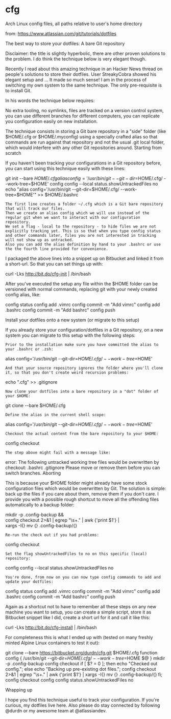 # cfg
Arch Linux config files, all paths relative to user's home directory

from: https://www.atlassian.com/git/tutorials/dotfiles

The best way to store your dotfiles: A bare Git repository

 

Disclaimer: the title is slightly hyperbolic, there are other proven solutions to the problem. I do think the technique below is very elegant though.

Recently I read about this amazing technique in an Hacker News thread on people's solutions to store their dotfiles. User StreakyCobra showed his elegant setup and ... It made so much sense! I am in the process of switching my own system to the same technique. The only pre-requisite is to install Git.

In his words the technique below requires:

No extra tooling, no symlinks, files are tracked on a version control system, you can use different branches for different computers, you can replicate you configuration easily on new installation.

The technique consists in storing a Git bare repository in a "side" folder (like $HOME/.cfg or $HOME/.myconfig) using a specially crafted alias so that commands are run against that repository and not the usual .git local folder, which would interfere with any other Git repositories around.
Starting from scratch

If you haven't been tracking your configurations in a Git repository before, you can start using this technique easily with these lines:

git init --bare $HOME/.cfg
alias config='/usr/bin/git --git-dir=$HOME/.cfg/ --work-tree=$HOME'
config config --local status.showUntrackedFiles no
echo "alias config='/usr/bin/git --git-dir=$HOME/.cfg/ --work-tree=$HOME'" >> $HOME/.bashrc

    The first line creates a folder ~/.cfg which is a Git bare repository that will track our files.
    Then we create an alias config which we will use instead of the regular git when we want to interact with our configuration repository.
    We set a flag - local to the repository - to hide files we are not explicitly tracking yet. This is so that when you type config status and other commands later, files you are not interested in tracking will not show up as untracked.
    Also you can add the alias definition by hand to your .bashrc or use the the fourth line provided for convenience.

I packaged the above lines into a snippet up on Bitbucket and linked it from a short-url. So that you can set things up with:

curl -Lks http://bit.do/cfg-init | /bin/bash

After you've executed the setup any file within the $HOME folder can be versioned with normal commands, replacing git with your newly created config alias, like:

config status
config add .vimrc
config commit -m "Add vimrc"
config add .bashrc
config commit -m "Add bashrc"
config push

Install your dotfiles onto a new system (or migrate to this setup)

If you already store your configuration/dotfiles in a Git repository, on a new system you can migrate to this setup with the following steps:

    Prior to the installation make sure you have committed the alias to your .bashrc or .zsh:

alias config='/usr/bin/git --git-dir=$HOME/.cfg/ --work-tree=$HOME'

    And that your source repository ignores the folder where you'll clone it, so that you don't create weird recursion problems:

echo ".cfg" >> .gitignore

    Now clone your dotfiles into a bare repository in a "dot" folder of your $HOME:

git clone --bare <git-repo-url> $HOME/.cfg

    Define the alias in the current shell scope:

alias config='/usr/bin/git --git-dir=$HOME/.cfg/ --work-tree=$HOME'

    Checkout the actual content from the bare repository to your $HOME:

config checkout

    The step above might fail with a message like:

error: The following untracked working tree files would be overwritten by checkout:
    .bashrc
    .gitignore
Please move or remove them before you can switch branches.
Aborting

This is because your $HOME folder might already have some stock configuration files which would be overwritten by Git. The solution is simple: back up the files if you care about them, remove them if you don't care. I provide you with a possible rough shortcut to move all the offending files automatically to a backup folder:

mkdir -p .config-backup && \
config checkout 2>&1 | egrep "\s+\." | awk {'print $1'} | \
xargs -I{} mv {} .config-backup/{}

    Re-run the check out if you had problems:

config checkout

    Set the flag showUntrackedFiles to no on this specific (local) repository:

config config --local status.showUntrackedFiles no

    You're done, from now on you can now type config commands to add and update your dotfiles:

config status
config add .vimrc
config commit -m "Add vimrc"
config add .bashrc
config commit -m "Add bashrc"
config push

Again as a shortcut not to have to remember all these steps on any new machine you want to setup, you can create a simple script, store it as Bitbucket snippet like I did, create a short url for it and call it like this:

curl -Lks http://bit.do/cfg-install | /bin/bash

For completeness this is what I ended up with (tested on many freshly minted Alpine Linux containers to test it out):

git clone --bare https://bitbucket.org/durdn/cfg.git $HOME/.cfg
function config {
   /usr/bin/git --git-dir=$HOME/.cfg/ --work-tree=$HOME $@
}
mkdir -p .config-backup
config checkout
if [ $? = 0 ]; then
  echo "Checked out config.";
  else
    echo "Backing up pre-existing dot files.";
    config checkout 2>&1 | egrep "\s+\." | awk {'print $1'} | xargs -I{} mv {} .config-backup/{}
fi;
config checkout
config config status.showUntrackedFiles no

Wrapping up

I hope you find this technique useful to track your configuration. If you're curious, my dotfiles live here. Also please do stay connected by following @durdn or my awesome team at @atlassiandev.
